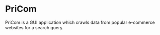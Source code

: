 # PriCom
PriCom is a GUI application which crawls data from popular e-commerce websites for a search query.
